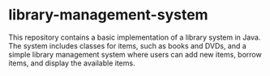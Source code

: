 # library-management-system
This repository contains a basic implementation of a library system in Java. The system includes classes for items, such as books and DVDs, and a simple library management system where users can add new items, borrow items, and display the available items.
